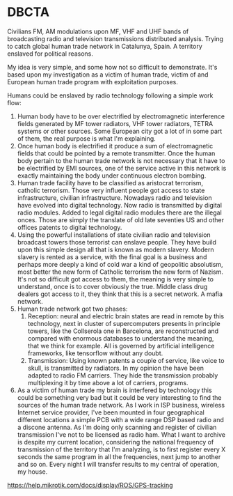 # DBCTA
Civilians FM, AM modulations upon MF, VHF and UHF bands of broadcasting radio and television transmissions distributed analysis. Trying to catch global human trade network in Catalunya, Spain. A territory enslaved for political reasons.

My idea is very simple, and some how not so difficult to demonstrate. It's based upon my investigation as a victim of human trade, victim of and European human trade program with exploitation purposes.

Humans could be enslaved by radio technology following a simple work flow:

1) Human body have to be over electrified by electromagnetic interference fields generated by MF tower radiators, VHF tower radiators, TETRA systems or other sources. Some European city got a lot of in some part of them, the real purpose is what I'm explaining.
2) Once human body is electrified it produce a sum of electromagnetic fields that could be pointed by a remote transmitter.  Once the human body pertain to the human trade network is not necessary that it have to be electrified by EMI sources, one of the service active in this network is exactly maintaining the body under continuous electron bombing. 
3) Human trade facility have to be classified as aristocrat terrorism, catholic terrorism.    Those very influent people got access to state infrastructure, civilian infrastructure. Nowadays radio and television have evolved into digital technology. Now radio is transmitted by digital radio modules. Added to legal digital radio modules there are the illegal onces. Those are simply the translate of old late seventies US and other offices patents to digital technology. 
4) Using the powerful installations of state civilian radio and television broadcast towers those terrorist can enslave people. They have build upon this simple design all that is known as modern slavery. Modern slavery is rented as a service, with the final goal is a business and perhaps more deeply a kind of cold war a kind of geopolitic absolutism, most better the new form of Catholic terrorism the new form of Nazism. It's not so difficult got access to them, the meaning is very simple to understand, once is to cover obviously the true. Middle class drug dealers got access to it, they think that this is a secret network. A mafia network.
5) Human trade network got two phases:
   1) Reception: neural and electric brain states are read in remote by this technology, next in cluster of supercomputers presents in principle towers, like the Collserola one in Barcelona, are reconstructed and compared with enormous databases to understand the meaning, that we think for example. All is governed by artificial intelligence frameworks, like tensorflow without any doubt. 
   2) Transmission: Using known patents a couple of service, like voice to skull, is transmitted by radiators. In my opinion the have been adapted to radio FM carriers. They hide the transmission probably multiplexing it by time above a lot of carriers, programs.
6) As a victim of human trade my brain is interfered by technology this could be something very bad but it could be very interesting to find the sources of the human trade network. As I work in ISP business, wireless Internet service provider, I've been mounted in four geographical different locations a simple PCB with a wide range DSP based radio and a discone antenna. As I'm doing only scanning and register of civilian transmission I've not to be licensed as radio ham.  What I want to archive is despite my current location, considering the national frequency of transmission of the territory that I'm analyzing, is to first register every X seconds the same program in all the frequencies, next jump to another and so on. Every night I will transfer results to my central of operation, my house.

https://help.mikrotik.com/docs/display/ROS/GPS-tracking
